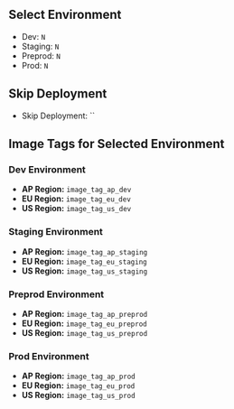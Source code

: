 ## Select Environment
- Dev: `N`
- Staging: `N`
- Preprod: `N`
- Prod: `N`

## Skip Deployment
- Skip Deployment: ``


## Image Tags for Selected Environment

### Dev Environment
- **AP Region:** `image_tag_ap_dev`
- **EU Region:** `image_tag_eu_dev`
- **US Region:** `image_tag_us_dev`

### Staging Environment
- **AP Region:** `image_tag_ap_staging`
- **EU Region:** `image_tag_eu_staging`
- **US Region:** `image_tag_us_staging`

### Preprod Environment
- **AP Region:** `image_tag_ap_preprod`
- **EU Region:** `image_tag_eu_preprod`
- **US Region:** `image_tag_us_preprod`

### Prod Environment
- **AP Region:** `image_tag_ap_prod`
- **EU Region:** `image_tag_eu_prod`
- **US Region:** `image_tag_us_prod`
